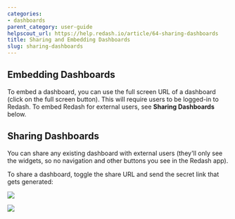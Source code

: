 ```yaml
---
categories:
- dashboards
parent_category: user-guide
helpscout_url: https://help.redash.io/article/64-sharing-dashboards
title: Sharing and Embedding Dashboards
slug: sharing-dashboards
---
```


## Embedding Dashboards

To embed a dashboard, you can use the full screen URL of a dashboard (click on the full screen button). This will require users to be logged-in to Redash. To embed Redash for external users, see **Sharing Dashboards** below.

## Sharing Dashboards

You can share any existing dashboard with external users (they'll only see the
widgets, so no navigation and other buttons you see in the Redash app).

To share a dashboard, toggle the share URL and send the secret link that gets
generated:

![](https://redash.io/help/assets/disabled_share_url.png)

![](https://redash.io/help/assets/share_dash_link.png)


